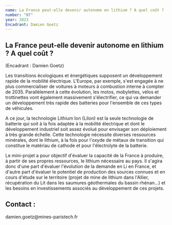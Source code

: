 ```yaml
---
name: La France peut-elle devenir autonome en lithium ? A quel coût ?
number: "07"
year: 2023
Encadrant: Damien Goetz
---
```



## La France peut-elle devenir autonome en lithium ? A quel coût ?

(Encadrant : Damien Goetz)

Les transitions écologiques et énergétiques supposent un développement
rapide de la mobilité électrique. L'Europe, par exemple, s'est engagée à
ne plus commercialiser de voitures à moteurs à combustion interne à
compter de 2035. Parallèlement à cette évolution, les motos, mobylettes,
vélos et trottinettes vont également massivement s'électrifier, ce qui
va demander un développement très rapide des batteries pour l'ensemble
de ces types de véhicules.

A ce jour, la technologie Lithium Ion (LiIon) est la seule technologie
de batterie qui soit à la fois adaptée à la mobilité électrique et dont
le développement industriel soit assez évolué pour envisager son
déploiement à très grande échelle. Cette technologie nécessite diverses
ressources minérales, dont le lithium, à la fois pour l'oxyde de métaux
de transition qui constitue le matériau de cathode et pour l'électrolyte
de la batterie.

Le mini-projet a pour objectif d'évaluer la capacité de la France à
produire, à partir de ses propres ressources, le lithium nécessaire au
pays. Il s'agira donc d'une part d'évaluer l'évolution de la demande en
Li en France, et d'autre part d'évaluer le potentiel de production des
sources connues et en cours d'étude sur le territoire (projet de mine de
lithium dans l'Allier, récupération du Lit dans les saumures
géothermales du bassin rhénan...) et les besoins en investissements
associés au développement de ces projets.

## Contact :
damien.goetz\@mines-paristech.fr
